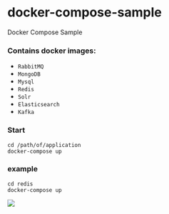 # docker-compose-sample
Docker Compose Sample

### Contains docker images:
- `RabbitMQ`
- `MongoDB`
- `Mysql`
- `Redis`
- `Solr`
- `Elasticsearch`
- `Kafka`

### Start
`cd /path/of/application`  
`docker-compose up`

### example
`cd redis`  
`docker-compose up`

![](https://i.imgur.com/zmkqg3U.png)
